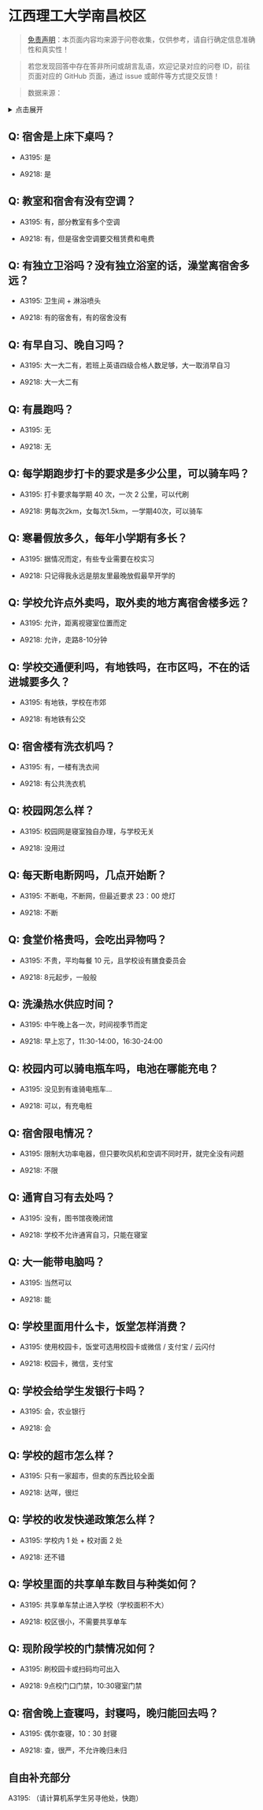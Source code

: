 # 江西理工大学南昌校区

> [免责声明](https://colleges.chat/#_3)：本页面内容均来源于问卷收集，仅供参考，请自行确定信息准确性和真实性！

> 若您发现回答中存在答非所问或胡言乱语，欢迎记录对应的问卷 ID，前往页面对应的 GitHub 页面，通过 issue 或邮件等方式提交反馈！

> 数据来源：

<details><summary>点击展开</summary>
<ul>
<li>A3195: 匿名 (2021 年 06 月)</li>
<li>A9218: 匿名 (2022 年 06 月)</li>
</ul>
</details>

## Q: 宿舍是上床下桌吗？

- A3195: 是

- A9218: 是

## Q: 教室和宿舍有没有空调？

- A3195: 有，部分教室有多个空调

- A9218: 有，但是宿舍空调要交租赁费和电费

## Q: 有独立卫浴吗？没有独立浴室的话，澡堂离宿舍多远？

- A3195: 卫生间 + 淋浴喷头

- A9218: 有的宿舍有，有的宿舍没有

## Q: 有早自习、晚自习吗？

- A3195: 大一大二有，若班上英语四级合格人数足够，大一取消早自习

- A9218: 大一大二有

## Q: 有晨跑吗？

- A3195: 无

- A9218: 无

## Q: 每学期跑步打卡的要求是多少公里，可以骑车吗？

- A3195: 打卡要求每学期 40 次，一次 2 公里，可以代刷

- A9218: 男每次2km，女每次1.5km，一学期40次，可以骑车

## Q: 寒暑假放多久，每年小学期有多长？

- A3195: 据情况而定，有些专业需要在校实习

- A9218: 只记得我永远是朋友里最晚放假最早开学的

## Q: 学校允许点外卖吗，取外卖的地方离宿舍楼多远？

- A3195: 允许，距离视寝室位置而定

- A9218: 允许，走路8-10分钟

## Q: 学校交通便利吗，有地铁吗，在市区吗，不在的话进城要多久？

- A3195: 有地铁，学校在市郊

- A9218: 有地铁有公交

## Q: 宿舍楼有洗衣机吗？

- A3195: 有，一楼有洗衣间

- A9218: 有公共洗衣机

## Q: 校园网怎么样？

- A3195: 校园网是寝室独自办理，与学校无关

- A9218: 没用过

## Q: 每天断电断网吗，几点开始断？

- A3195: 不断电，不断网，但最近要求 23：00 熄灯

- A9218: 不断

## Q: 食堂价格贵吗，会吃出异物吗？

- A3195: 不贵，平均每餐 10 元，且学校设有膳食委员会

- A9218: 8元起步，一般般

## Q: 洗澡热水供应时间？

- A3195: 中午晚上各一次，时间视季节而定

- A9218: 早上忘了，11:30-14:00，16:30-24:00

## Q: 校园内可以骑电瓶车吗，电池在哪能充电？

- A3195: 没见到有谁骑电瓶车...

- A9218: 可以，有充电桩

## Q: 宿舍限电情况？

- A3195: 限制大功率电器，但只要吹风机和空调不同时开，就完全没有问题

- A9218: 不限

## Q: 通宵自习有去处吗？

- A3195: 没有，图书馆夜晚闭馆

- A9218: 学校不允许通宵自习，只能在寝室

## Q: 大一能带电脑吗？

- A3195: 当然可以

- A9218: 能

## Q: 学校里面用什么卡，饭堂怎样消费？

- A3195: 使用校园卡，饭堂可选用校园卡或微信 / 支付宝 / 云闪付

- A9218: 校园卡，微信，支付宝

## Q: 学校会给学生发银行卡吗？

- A3195: 会，农业银行

- A9218: 会

## Q: 学校的超市怎么样？

- A3195: 只有一家超市，但卖的东西比较全面

- A9218: 达咩，很烂

## Q: 学校的收发快递政策怎么样？

- A3195: 学校内 1 处 + 校对面 2 处

- A9218: 还不错

## Q: 学校里面的共享单车数目与种类如何？

- A3195: 共享单车禁止进入学校（学校面积不大）

- A9218: 校区很小，不需要共享单车

## Q: 现阶段学校的门禁情况如何？

- A3195: 刷校园卡或扫码均可出入

- A9218: 9点校门口门禁，10:30寝室门禁

## Q: 宿舍晚上查寝吗，封寝吗，晚归能回去吗？

- A3195: 偶尔查寝，10：30 封寝

- A9218: 查，很严，不允许晚归未归

## 自由补充部分

A3195: （请计算机系学生另寻他处，快跑）